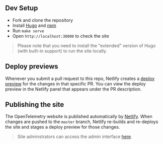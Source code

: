 ## Dev Setup

* Fork and clone the repository
* Install [Hugo](https://gohugo.io/getting-started/installing/#quick-install) and [npm](https://npmjs.com)
* Run `make serve`
* Open `http://localhost:30000` to check the site

> Please note that you need to install the "extended" version of Hugo (with
> built-in support) to run the site locally.

## Deploy previews

Whenever you submit a pull request to this repo, Netlify creates a [deploy
preview](https://www.netlify.com/blog/2016/07/20/introducing-deploy-previews-in-netlify/)
for the changes in that specific PR. You can view the deploy preview in the
Netlify panel that appears under the PR description.

## Publishing the site

The OpenTelemetry website is published automatically by
[Netlify](https://netlify.com). When changes are pushed to the `master` branch,
Netlify re-builds and re-deploys the site and stages a deploy preview for those
changes.

> Site adminstrators can access the admin interface
> [here](https://app.netlify.com/sites/opentelemetry/overview).
